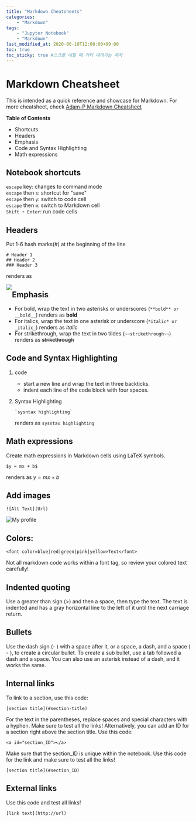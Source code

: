```yaml
---
title: "Markdown Cheatsheets"
categories: 
    - "Markdown"
tags:
    - "Jupyter Notebook"
    - "Markdown"
last_modified_at: 2020-06-10T12:00:00+09:00
toc: true
toc_sticky: true #스크롤 내릴 때 가티 내려가는 목차
---
```



# Markdown Cheatsheet
This is intended as a quick reference and showcase for Markdown.
For more cheatsheet, check [Adam-P Markdown Cheatsheet](https://github.com/adam-p/markdown-here/wiki/Markdown-Cheatsheet)

**Table of Contents**
+ Shortcuts
+ Headers
+ Emphasis
+ Code and Syntax Highlighting
+ Math expressions




## Notebook shortcuts

 `escape` key: changes to command mode 
<br>`escape` then `s`: shortcut for "save"
<br>`escape` then `y`: switch to code cell
<br>`escape` then `m`: switch to Markdown cell
<br>`Shift + Enter`: run code cells


## Headers
Put 1-6 hash marks(#) at the beginning of the line

```
# Header 1 
## Header 2 
### Header 3
```
renders as

<img style="float: left;" src="headers.png">

## Emphasis

+ For bold, wrap the text in two asterisks or underscores (```**bold** or __bold__```) renders as **bold**
+ For italics, wrap the text in one asterisk or underscore (```*italic* or _italic_```) renders as *italic*
+ For strikethrough, wrap the text in two tildes (```~~strikethrough~~```) renders as ~~strikethrough~~

## Code and Syntax Highlighting
1. code
    + start a new line and wrap the text in three backticks.
    + indent each line of the code block with four spaces.

2. Syntax Highlighting
    ``` 
    `sysntax highlighting` 
    ```
    renders as `sysntax highlighting`

## Math expressions

Create math expressions in Markdown cells using LaTeX symbols. 

    $y = mx + b$
renders as $y = mx + b$

## Add images
```
![Alt Text](Url)
```

![My profile](https://avatars3.githubusercontent.com/u/14879156?s=460&u=30c6440b9fb8e96506494a80cb01b1c80039f83e&v=4)

## Colors: 
```
<font color=blue|red|green|pink|yellow>Text</font> 
```
Not all markdown code works within a font tag, so review your colored text carefully!

## Indented quoting
Use a greater than sign (>) and then a space, then type the text. The text is indented and has a gray horizontal line to the left of it until the next carriage return.

## Bullets 
Use the dash sign (- ) with a space after it, or a space, a dash, and a space ( - ), to create a circular bullet. To create a sub bullet, use a tab followed a dash and a space. You can also use an asterisk instead of a dash, and it works the same.
## Internal links
To link to a section, use this code: 
```
[section title](#section-title)
```
For the text in the parentheses, replace spaces and special characters with a hyphen. Make sure to test all the links!
Alternatively, you can add an ID for a section right above the section title. Use this code: 
``` 
<a id="section_ID"></a> 
```
Make sure that the section_ID is unique within the notebook.
Use this code for the link and make sure to test all the links! 
```
[section title](#section_ID)
```

## External links
Use this code and test all links! 
```
[link text](http://url)
```


```python

```
